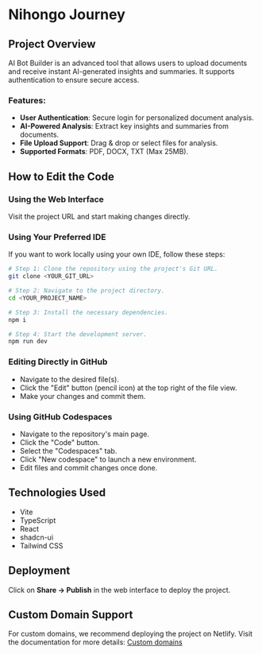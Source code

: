 # Nihongo Journey 

## Project Overview

AI Bot Builder is an advanced tool that allows users to upload documents and receive instant AI-generated insights and summaries. It supports authentication to ensure secure access.

### Features:
- **User Authentication**: Secure login for personalized document analysis.
- **AI-Powered Analysis**: Extract key insights and summaries from documents.
- **File Upload Support**: Drag & drop or select files for analysis.
- **Supported Formats**: PDF, DOCX, TXT (Max 25MB).

## How to Edit the Code

### Using the Web Interface
Visit the project URL and start making changes directly.

### Using Your Preferred IDE
If you want to work locally using your own IDE, follow these steps:

```sh
# Step 1: Clone the repository using the project's Git URL.
git clone <YOUR_GIT_URL>

# Step 2: Navigate to the project directory.
cd <YOUR_PROJECT_NAME>

# Step 3: Install the necessary dependencies.
npm i

# Step 4: Start the development server.
npm run dev
```

### Editing Directly in GitHub
- Navigate to the desired file(s).
- Click the "Edit" button (pencil icon) at the top right of the file view.
- Make your changes and commit them.

### Using GitHub Codespaces
- Navigate to the repository's main page.
- Click the "Code" button.
- Select the "Codespaces" tab.
- Click "New codespace" to launch a new environment.
- Edit files and commit changes once done.

## Technologies Used
- Vite
- TypeScript
- React
- shadcn-ui
- Tailwind CSS

## Deployment
Click on **Share -> Publish** in the web interface to deploy the project.

## Custom Domain Support
For custom domains, we recommend deploying the project on Netlify. Visit the documentation for more details: [Custom domains](https://docs.lovable.dev/tips-tricks/custom-domain/)
